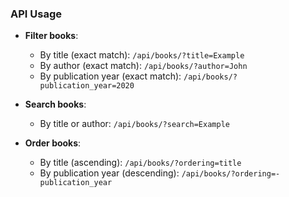 ### API Usage

- **Filter books**:
  - By title (exact match): `/api/books/?title=Example`
  - By author (exact match): `/api/books/?author=John`
  - By publication year (exact match): `/api/books/?publication_year=2020`

- **Search books**:
  - By title or author: `/api/books/?search=Example`

- **Order books**:
  - By title (ascending): `/api/books/?ordering=title`
  - By publication year (descending): `/api/books/?ordering=-publication_year`